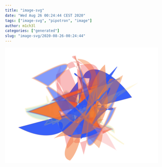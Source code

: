 ```yaml
---
title: "image-svg"
date: "Wed Aug 26 00:24:44 CEST 2020"
tags: ["image-svg", "pipotron", "image"]
author: m1ch3l
categories: ["generated"]
slug: "image-svg/2020-08-26-00:24:44"
---
```


![](image.svg)
